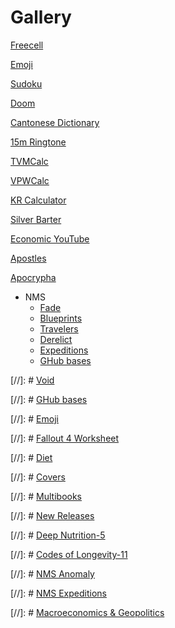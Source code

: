 # Gallery

[Freecell](http://freecell-mobile.appspot.com/)

[Emoji](https://shirha.github.io/emoji/)

[Sudoku](https://bl.ocks.org/shirha/raw/f7299bf9862dd7f8c1c3b30d909ab5ff/)

[Doom](https://drive.google.com/open?id=15tkgXE1KFRBEXvJIuYmsN-htulK4ZceT)

[Cantonese Dictionary](https://bl.ocks.org/shirha/raw/ac03b7bdb80204080320763367014d98/)

[15m Ringtone](https://bl.ocks.org/shirha/raw/1b5b145ed30e68aa7c6ee1039133a3ab/)

[TVMCalc](https://bl.ocks.org/shirha/raw/79a30ac4a4691286b03e1abf393d3ad9/)

[VPWCalc](https://bl.ocks.org/shirha/raw/a5b36440d91d35ec4f4afb423ce9b4ca/)

[KR Calculator](https://bl.ocks.org/shirha/raw/da239b2c87d0b0196a1491563eebed54/)

[Silver Barter](https://bl.ocks.org/shirha/raw/599eb864ae1703b6b0ad0cd21ecc19c6/)

[Economic YouTube](https://shirha.github.io/economy/)

[Apostles](https://bl.ocks.org/shirha/raw/272818e67d0b952bc5188731c11c0c53/)

[Apocrypha](https://bl.ocks.org/shirha/raw/972a54b89c7dcbfe053eff385ab3dcd7/)

* NMS
    - [Fade](https://shirha.github.io/fade/)
    - [Blueprints](https://bl.ocks.org/shirha/raw/87d7efae3cb0aaaba0a61b72773f82cb/)
    - [Travelers](https://bl.ocks.org/shirha/raw/004f6d1386c72b4ac438fad61495376b/)
    - [Derelict](https://bl.ocks.org/shirha/raw/dab64a35b092bee024462257100f5fc2/)
    - [Expeditions](https://shirha.github.io/expedition/) 
    - [GHub bases](https://shirha.github.io/GHbases/)

[//]: # [Void](https://bl.ocks.org/shirha/raw/4abce9522fd08b6f99a23f808e396d80/)

[//]: # [GHub bases](https://bl.ocks.org/shirha/raw/44461905ea26e4a3ce0f8b33bd76fe17/)

[//]: # [Emoji](https://bl.ocks.org/shirha/raw/8ecae0af3666d30a7210fb1b6e7d1df7/)

[//]: # [Fallout 4 Worksheet](https://bl.ocks.org/shirha/raw/e53bf7f5821ed15ac469bbabafd1060e)

[//]: # [Diet](https://bl.ocks.org/shirha/raw/bf808f78666e33e8612666075e3877ed/)

[//]: # [Covers](https://bl.ocks.org/shirha/raw/e92996647c2f2029078c734efd51bd39/)

[//]: # [Multibooks](https://bl.ocks.org/shirha/raw/f75cd69b13b83d12acc0e7a4d576dbb8/)

[//]: # [New Releases](https://bl.ocks.org/shirha/raw/bb6c0e5046f8529c4ea1598be961ea11/)

[//]: # [Deep Nutrition-5](https://bl.ocks.org/shirha/raw/0f590c7351d4194b7c0facd04d914ba4/)

[//]: # [Codes of Longevity-11](https://bl.ocks.org/shirha/raw/0bde297ce8d5f5d2755e9e48c7ebbbc4/)

[//]: # [NMS Anomaly](https://bl.ocks.org/shirha/raw/f59a0d1fc170efb208251831e34dc8cd/)

[//]: # [NMS Expeditions](https://bl.ocks.org/shirha/raw/e8caf3d1bad34e86ad36c2f85508b19a/)

[//]: # [Macroeconomics & Geopolitics](https://bl.ocks.org/shirha/raw/9f6aa8c217c826a899f8956cf144a12b/)

